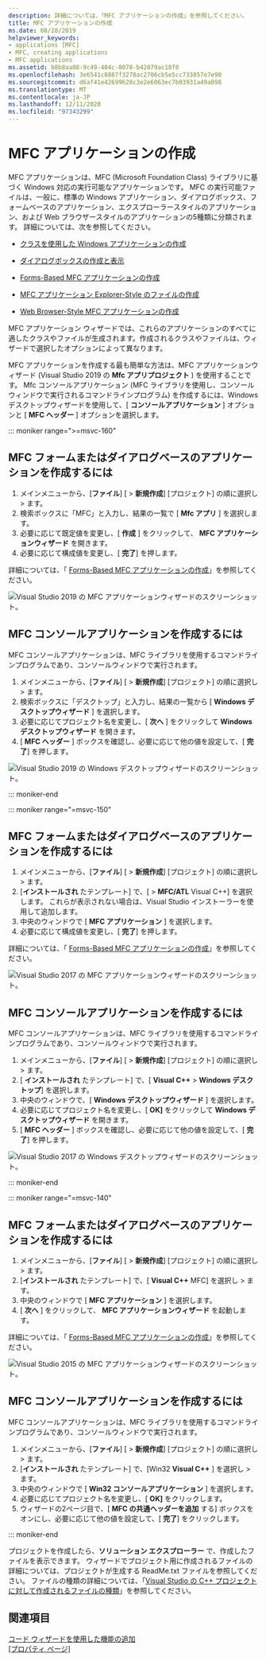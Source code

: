```yaml
---
description: 詳細については、「MFC アプリケーションの作成」を参照してください。
title: MFC アプリケーションの作成
ms.date: 08/28/2019
helpviewer_keywords:
- applications [MFC]
- MFC, creating applications
- MFC applications
ms.assetid: b8b8aa08-9c49-404c-8078-b42079ac18f0
ms.openlocfilehash: 3e6541c8887f3278ac2706cb5e5cc733857e7e90
ms.sourcegitcommit: d6af41e42699628c3e2e6063ec7b03931a49a098
ms.translationtype: MT
ms.contentlocale: ja-JP
ms.lasthandoff: 12/11/2020
ms.locfileid: "97343299"
---
```

# <a name="creating-an-mfc-application"></a>MFC アプリケーションの作成

MFC アプリケーションは、MFC (Microsoft Foundation Class) ライブラリに基づく Windows 対応の実行可能なアプリケーションです。 MFC の実行可能ファイルは、一般に、標準の Windows アプリケーション、ダイアログボックス、フォームベースのアプリケーション、エクスプローラースタイルのアプリケーション、および Web ブラウザースタイルのアプリケーションの5種類に分類されます。 詳細については、次を参照してください。

- [クラスを使用した Windows アプリケーションの作成](../../mfc/using-the-classes-to-write-applications-for-windows.md)

- [ダイアログボックスの作成と表示](../../mfc/creating-and-displaying-dialog-boxes.md)

- [Forms-Based MFC アプリケーションの作成](../../mfc/reference/creating-a-forms-based-mfc-application.md)

- [MFC アプリケーション Explorer-Style のファイルの作成](../../mfc/reference/creating-a-file-explorer-style-mfc-application.md)

- [Web Browser-Style MFC アプリケーションの作成](../../mfc/reference/creating-a-web-browser-style-mfc-application.md)

MFC アプリケーション ウィザードでは、これらのアプリケーションのすべてに適したクラスやファイルが生成されます。作成されるクラスやファイルは、ウィザードで選択したオプションによって異なります。

MFC アプリケーションを作成する最も簡単な方法は、MFC アプリケーションウィザード (Visual Studio 2019 の **Mfc アプリプロジェクト** ) を使用することです。 Mfc コンソールアプリケーション (MFC ライブラリを使用し、コンソールウィンドウで実行されるコマンドラインプログラム) を作成するには、Windows デスクトップウィザードを使用して、[ **コンソールアプリケーション** ] オプションと [ **MFC ヘッダー** ] オプションを選択します。

::: moniker range=">=msvc-160"

## <a name="to-create-an-mfc-forms-or-dialog-based-application"></a>MFC フォームまたはダイアログベースのアプリケーションを作成するには

1. メインメニューから、[**ファイル**] [ > **新規作成**] [プロジェクト] の順に選択し > ます。
1. 検索ボックスに「MFC」と入力し、結果の一覧で [ **Mfc アプリ** ] を選択します。
1. 必要に応じて既定値を変更し、[ **作成** ] をクリックして、 **MFC アプリケーションウィザード** を開きます。
1. 必要に応じて構成値を変更し、[ **完了**] を押します。

詳細については、「 [Forms-Based MFC アプリケーションの作成](creating-a-forms-based-mfc-application.md)」を参照してください。

![Visual Studio 2019 の MFC アプリケーションウィザードのスクリーンショット。](media/mfc-app-wizard.png)

## <a name="to-create-an-mfc-console-application"></a>MFC コンソールアプリケーションを作成するには

MFC コンソールアプリケーションは、MFC ライブラリを使用するコマンドラインプログラムであり、コンソールウィンドウで実行されます。

1. メインメニューから、[**ファイル**] [ > **新規作成**] [プロジェクト] の順に選択し > ます。
1. 検索ボックスに「デスクトップ」と入力し、結果の一覧から [ **Windows デスクトップウィザード** ] を選択します。
1. 必要に応じてプロジェクト名を変更し、[ **次へ** ] をクリックして **Windows デスクトップウィザード** を開きます。
1. [ **MFC ヘッダー** ] ボックスを確認し、必要に応じて他の値を設定して、[ **完了**] を押します。

![Visual Studio 2019 の Windows デスクトップウィザードのスクリーンショット。](media/windows-desktop-wizard.png)

::: moniker-end

::: moniker range="=msvc-150"

## <a name="to-create-an-mfc-forms-or-dialog-based-application"></a>MFC フォームまたはダイアログベースのアプリケーションを作成するには

1. メインメニューから、[**ファイル**] [ > **新規作成**] [プロジェクト] の順に選択し > ます。
1. [**インストールされ** たテンプレート] で、[  >  **MFC/ATL** Visual C++] を選択します。 これらが表示されない場合は、Visual Studio インストーラーを使用して追加します。
1. 中央のウィンドウで [ **MFC アプリケーション** ] を選択します。
1. 必要に応じて構成値を変更し、[ **完了**] を押します。

詳細については、「 [Forms-Based MFC アプリケーションの作成](creating-a-forms-based-mfc-application.md)」を参照してください。

![Visual Studio 2017 の MFC アプリケーションウィザードのスクリーンショット。](media/mfc-app-wizard.png)

## <a name="to-create-an-mfc-console-application"></a>MFC コンソールアプリケーションを作成するには

MFC コンソールアプリケーションは、MFC ライブラリを使用するコマンドラインプログラムであり、コンソールウィンドウで実行されます。

1. メインメニューから、[**ファイル**] [ > **新規作成**] [プロジェクト] の順に選択し > ます。
1. [ **インストールされ** たテンプレート] で、[ **Visual C++** > **Windows デスクトップ**] を選択します。
1. 中央のウィンドウで、[ **Windows デスクトップウィザード** ] を選択します。
1. 必要に応じてプロジェクト名を変更し、[ **OK]** をクリックして **Windows デスクトップウィザード** を開きます。
1. [ **MFC ヘッダー** ] ボックスを確認し、必要に応じて他の値を設定して、[ **完了**] を押します。

![Visual Studio 2017 の Windows デスクトップウィザードのスクリーンショット。](media/windows-desktop-wizard-2017.png)

::: moniker-end

::: moniker range="=msvc-140"

## <a name="to-create-an-mfc-forms-or-dialog-based-application"></a>MFC フォームまたはダイアログベースのアプリケーションを作成するには

1. メインメニューから、[**ファイル**] [ > **新規作成**] [プロジェクト] の順に選択し > ます。
1. [**インストールされ** たテンプレート] で、[ **Visual C++** MFC] を選択し > ます。
1. 中央のウィンドウで [ **MFC アプリケーション** ] を選択します。
1. [ **次へ** ] をクリックして、 **MFC アプリケーションウィザード** を起動します。

詳細については、「 [Forms-Based MFC アプリケーションの作成](creating-a-forms-based-mfc-application.md)」を参照してください。

![Visual Studio 2015 の MFC アプリケーションウィザードのスクリーンショット。](media/mfc-app-wizard-2015.png)

## <a name="to-create-an-mfc-console-application"></a>MFC コンソールアプリケーションを作成するには

MFC コンソールアプリケーションは、MFC ライブラリを使用するコマンドラインプログラムであり、コンソールウィンドウで実行されます。

1. メインメニューから、[**ファイル**] [ > **新規作成**] [プロジェクト] の順に選択し > ます。
1. [**インストールされ** たテンプレート] で、[Win32 **Visual C++** ] を選択し > ます。
1. 中央のウィンドウで [ **Win32 コンソールアプリケーション** ] を選択します。
1. 必要に応じてプロジェクト名を変更し、[ **OK]** をクリックします。
1. ウィザードの2ページ目で、[ **MFC の共通ヘッダーを追加** する] ボックスをオンにし、必要に応じて他の値を設定して、[ **完了**] をクリックします。

::: moniker-end

プロジェクトを作成したら、**ソリューション エクスプローラー** で、作成したファイルを表示できます。 ウィザードでプロジェクト用に作成されるファイルの詳細については、プロジェクトが生成する ReadMe.txt ファイルを参照してください。 ファイルの種類の詳細については、「[Visual Studio の C++ プロジェクトに対して作成されるファイルの種類](../../build/reference/file-types-created-for-visual-cpp-projects.md)」を参照してください。

## <a name="see-also"></a>関連項目

[コード ウィザードを使用した機能の追加](../../ide/adding-functionality-with-code-wizards-cpp.md)<br/>
[[プロパティ ページ]](../../build/reference/property-pages-visual-cpp.md)
